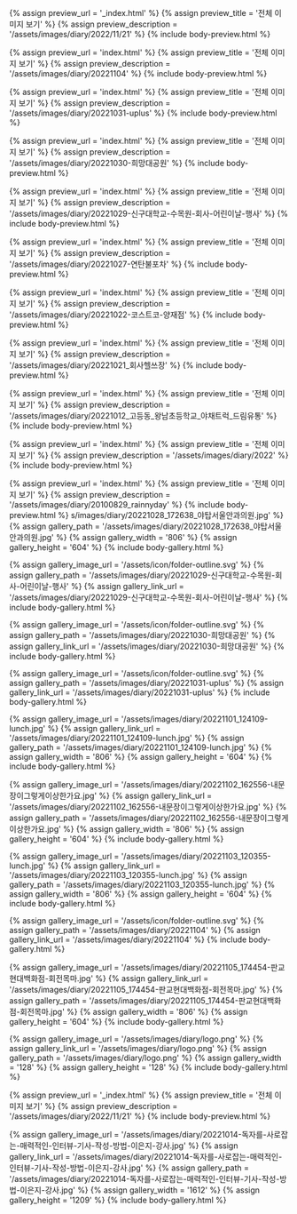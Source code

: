 

{% assign preview_url = '_index.html' %}
{% assign preview_title = '전체 이미지 보기' %}
{% assign preview_description = '/assets/images/diary/2022/11/21' %}
{% include body-preview.html %}


{% assign preview_url = 'index.html' %}
{% assign preview_title = '전체 이미지 보기' %}
{% assign preview_description = '/assets/images/diary/20221104' %}
{% include body-preview.html %}


{% assign preview_url = 'index.html' %}
{% assign preview_title = '전체 이미지 보기' %}
{% assign preview_description = '/assets/images/diary/20221031-uplus' %}
{% include body-preview.html %}


{% assign preview_url = 'index.html' %}
{% assign preview_title = '전체 이미지 보기' %}
{% assign preview_description = '/assets/images/diary/20221030-희망대공원' %}
{% include body-preview.html %}


{% assign preview_url = 'index.html' %}
{% assign preview_title = '전체 이미지 보기' %}
{% assign preview_description = '/assets/images/diary/20221029-신구대학교-수목원-회사-어린이날-행사' %}
{% include body-preview.html %}


{% assign preview_url = 'index.html' %}
{% assign preview_title = '전체 이미지 보기' %}
{% assign preview_description = '/assets/images/diary/20221027-연탄불포차' %}
{% include body-preview.html %}


{% assign preview_url = 'index.html' %}
{% assign preview_title = '전체 이미지 보기' %}
{% assign preview_description = '/assets/images/diary/20221022-코스트코-양재점' %}
{% include body-preview.html %}


{% assign preview_url = 'index.html' %}
{% assign preview_title = '전체 이미지 보기' %}
{% assign preview_description = '/assets/images/diary/20221021_회사헬쓰장' %}
{% include body-preview.html %}


{% assign preview_url = 'index.html' %}
{% assign preview_title = '전체 이미지 보기' %}
{% assign preview_description = '/assets/images/diary/20221012_고등동_왕남초등학교_야채트럭_드림유통' %}
{% include body-preview.html %}


{% assign preview_url = 'index.html' %}
{% assign preview_title = '전체 이미지 보기' %}
{% assign preview_description = '/assets/images/diary/2022' %}
{% include body-preview.html %}


{% assign preview_url = 'index.html' %}
{% assign preview_title = '전체 이미지 보기' %}
{% assign preview_description = '/assets/images/diary/20100829_rainnyday' %}
{% include body-preview.html %}
s/images/diary/20221028_172638_야탑서울안과의원.jpg' %}
{% assign gallery_path = '/assets/images/diary/20221028_172638_야탑서울안과의원.jpg' %}
{% assign gallery_width = '806'  %}
{% assign gallery_height = '604'  %}
{% include body-gallery.html %}

{% assign gallery_image_url = '/assets/icon/folder-outline.svg' %}
{% assign gallery_path = '/assets/images/diary/20221029-신구대학교-수목원-회사-어린이날-행사' %}
{% assign gallery_link_url = '/assets/images/diary/20221029-신구대학교-수목원-회사-어린이날-행사' %}
{% include body-gallery.html %}

{% assign gallery_image_url = '/assets/icon/folder-outline.svg' %}
{% assign gallery_path = '/assets/images/diary/20221030-희망대공원' %}
{% assign gallery_link_url = '/assets/images/diary/20221030-희망대공원' %}
{% include body-gallery.html %}

{% assign gallery_image_url = '/assets/icon/folder-outline.svg' %}
{% assign gallery_path = '/assets/images/diary/20221031-uplus' %}
{% assign gallery_link_url = '/assets/images/diary/20221031-uplus' %}
{% include body-gallery.html %}

{% assign gallery_image_url = '/assets/images/diary/20221101_124109-lunch.jpg' %}
{% assign gallery_link_url = '/assets/images/diary/20221101_124109-lunch.jpg' %}
{% assign gallery_path = '/assets/images/diary/20221101_124109-lunch.jpg' %}
{% assign gallery_width = '806'  %}
{% assign gallery_height = '604'  %}
{% include body-gallery.html %}

{% assign gallery_image_url = '/assets/images/diary/20221102_162556-내문장이그렇게이상한가요.jpg' %}
{% assign gallery_link_url = '/assets/images/diary/20221102_162556-내문장이그렇게이상한가요.jpg' %}
{% assign gallery_path = '/assets/images/diary/20221102_162556-내문장이그렇게이상한가요.jpg' %}
{% assign gallery_width = '806'  %}
{% assign gallery_height = '604'  %}
{% include body-gallery.html %}

{% assign gallery_image_url = '/assets/images/diary/20221103_120355-lunch.jpg' %}
{% assign gallery_link_url = '/assets/images/diary/20221103_120355-lunch.jpg' %}
{% assign gallery_path = '/assets/images/diary/20221103_120355-lunch.jpg' %}
{% assign gallery_width = '806'  %}
{% assign gallery_height = '604'  %}
{% include body-gallery.html %}

{% assign gallery_image_url = '/assets/icon/folder-outline.svg' %}
{% assign gallery_path = '/assets/images/diary/20221104' %}
{% assign gallery_link_url = '/assets/images/diary/20221104' %}
{% include body-gallery.html %}

{% assign gallery_image_url = '/assets/images/diary/20221105_174454-판교현대백화점-회전목마.jpg' %}
{% assign gallery_link_url = '/assets/images/diary/20221105_174454-판교현대백화점-회전목마.jpg' %}
{% assign gallery_path = '/assets/images/diary/20221105_174454-판교현대백화점-회전목마.jpg' %}
{% assign gallery_width = '806'  %}
{% assign gallery_height = '604'  %}
{% include body-gallery.html %}

{% assign gallery_image_url = '/assets/images/diary/logo.png' %}
{% assign gallery_link_url = '/assets/images/diary/logo.png' %}
{% assign gallery_path = '/assets/images/diary/logo.png' %}
{% assign gallery_width = '128'  %}
{% assign gallery_height = '128'  %}
{% include body-gallery.html %}


{% assign preview_url = '_index.html' %}
{% assign preview_title = '전체 이미지 보기' %}
{% assign preview_description = '/assets/images/diary/2022/11/21' %}
{% include body-preview.html %}

{% assign gallery_image_url = '/assets/images/diary/20221014-독자를-사로잡는-매력적인-인터뷰-기사-작성-방법-이은지-강사.jpg' %}
{% assign gallery_link_url = '/assets/images/diary/20221014-독자를-사로잡는-매력적인-인터뷰-기사-작성-방법-이은지-강사.jpg' %}
{% assign gallery_path = '/assets/images/diary/20221014-독자를-사로잡는-매력적인-인터뷰-기사-작성-방법-이은지-강사.jpg' %}
{% assign gallery_width = '1612'  %}
{% assign gallery_height = '1209'  %}
{% include body-gallery.html %}
